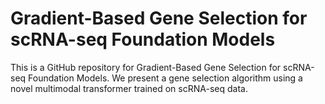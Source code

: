 # Gradient-Based Gene Selection for scRNA-seq Foundation Models

This is a GitHub repository for Gradient-Based Gene Selection for scRNA-seq Foundation Models. We present a gene selection algorithm using a novel multimodal transformer trained on scRNA-seq data.
